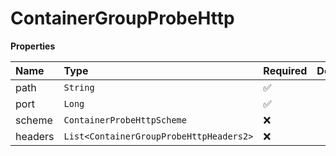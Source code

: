 # ContainerGroupProbeHttp

**Properties**

| Name    | Type                                    | Required | Description |
| :------ | :-------------------------------------- | :------- | :---------- |
| path    | `String`                                | ✅       |             |
| port    | `Long`                                  | ✅       |             |
| scheme  | `ContainerProbeHttpScheme`              | ❌       |             |
| headers | `List<ContainerGroupProbeHttpHeaders2>` | ❌       |             |
